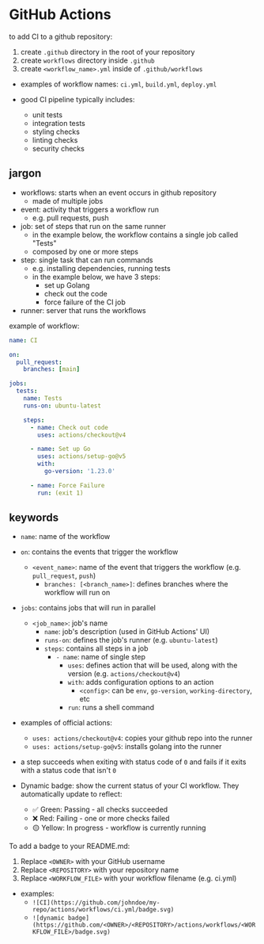 
# GitHub Actions

to add CI to a github repository:

1. create `.github` directory in the root of your repository
1. create `workflows` directory inside `.github`
1. create `<workflow_name>.yml` inside of `.github/workflows`
  - examples of workflow names: `ci.yml`, `build.yml`, `deploy.yml`

- good CI pipeline typically includes:
  - unit tests
  - integration tests
  - styling checks
  - linting checks
  - security checks

## jargon

- workflows: starts when an event occurs in github repository
  - made of multiple jobs
- event: activity that triggers a workflow run
  - e.g. pull requests, push
- job: set of steps that run on the same runner
  - in the example below, the workflow contains a single job called "Tests"
  - composed by one or more steps
- step: single task that can run commands
  - e.g. installing dependencies, running tests
  - in the example below, we have 3 steps:
    - set up Golang
    - check out the code
    - force failure of the CI job
- runner: server that runs the workflows

example of workflow:

```yml
name: CI

on:
  pull_request:
    branches: [main]

jobs:
  tests:
    name: Tests
    runs-on: ubuntu-latest

    steps:
      - name: Check out code
        uses: actions/checkout@v4

      - name: Set up Go
        uses: actions/setup-go@v5
        with:
          go-version: '1.23.0'

      - name: Force Failure
        run: (exit 1)
```

## keywords

- `name`: name of the workflow
- `on`: contains the events that trigger the workflow
  - `<event_name>`: name of the event that triggers the workflow (e.g. `pull_request`, `push`)
    - `branches: [<branch_name>]`: defines branches where the workflow will run on
- `jobs`: contains jobs that will run in parallel
  - `<job_name>`: job's name
    - `name`: job's description (used in GitHub Actions' UI)
    - `runs-on`: defines the job's runner (e.g. `ubuntu-latest`)
    - `steps`: contains all steps in a job
      - `- name`: name of single step
        - `uses`: defines action that will be used, along with the version (e.g. `actions/checkout@v4`)
        - `with`: adds configuration options to an action
          - `<config>`: can be `env`, `go-version`, `working-directory`, etc
        - `run`: runs a shell command

- examples of official actions:
  - `uses: actions/checkout@v4`: copies your github repo into the runner
  - `uses: actions/setup-go@v5`: installs golang into the runner

- a step succeeds when exiting with status code of `0` and fails if it exits with a status code that isn't `0`

- Dynamic badge: show the current status of your CI workflow. They automatically update to reflect:
  - ✅ Green: Passing - all checks succeeded
  - ❌ Red: Failing - one or more checks failed
  - 🟡 Yellow: In progress - workflow is currently running

To add a badge to your README.md:

1. Replace `<OWNER>` with your GitHub username
2. Replace `<REPOSITORY>` with your repository name
3. Replace `<WORKFLOW_FILE>` with your workflow filename (e.g. ci.yml)

- examples:
  - `![CI](https://github.com/johndoe/my-repo/actions/workflows/ci.yml/badge.svg)`
  - `![dynamic badge](https://github.com/<OWNER>/<REPOSITORY>/actions/workflows/<WORKFLOW_FILE>/badge.svg)`
